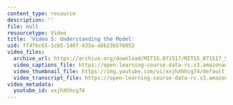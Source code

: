 ```yaml
---
content_type: resource
description: ''
file: null
resourcetype: Video
title: 'Video 5: Understanding the Model'
uid: ff4f6c65-1cb5-148f-435a-a8b23b576052
video_files:
  archive_url: https://archive.org/download/MIT15.071S17/MIT15_071S17_Session_2.2.09_300k.mp4
  video_captions_file: https://open-learning-course-data-rc.s3.amazonaws.com/15-071-the-analytics-edge-spring-2017/a25482c23e0f51c481edf6ab92568c4a_xxjhXhhcg74.vtt
  video_thumbnail_file: https://img.youtube.com/vi/xxjhXhhcg74/default.jpg
  video_transcript_file: https://open-learning-course-data-rc.s3.amazonaws.com/15-071-the-analytics-edge-spring-2017/9811168fd216275f7860d832afdb1617_xxjhXhhcg74.pdf
video_metadata:
  youtube_id: xxjhXhhcg74
---
```

